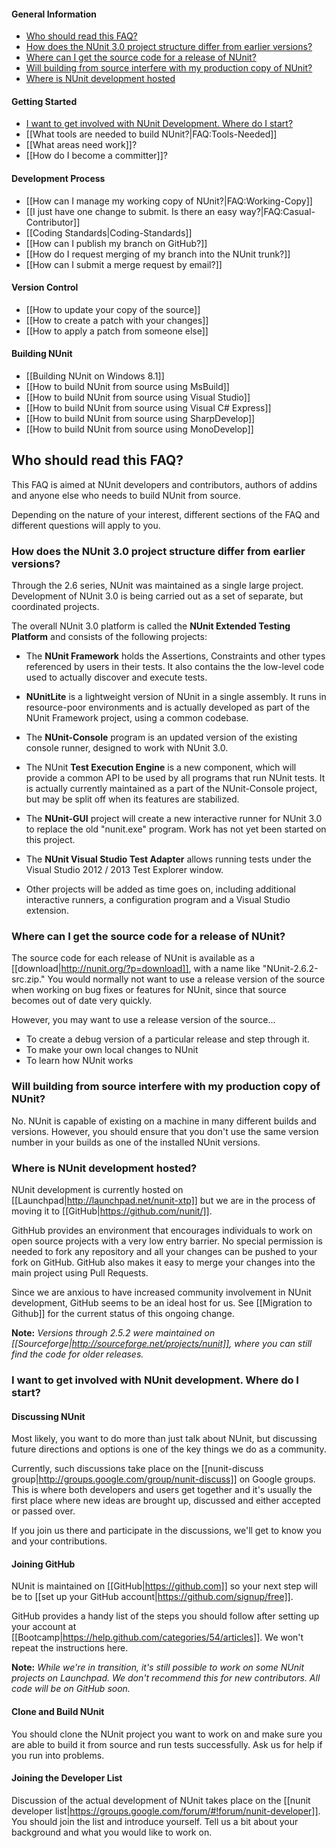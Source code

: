 #### General Information
  * [Who should read this FAQ?](#who-should-read-this-faq)
  * [How does the NUnit 3.0 project structure differ from earlier versions?](#how-does-the-nunit-30-project-structure-differ-from-earlier-versions)
  * [Where can I get the source code for a release of NUnit?](#where-can-i-get-the-source-code-for-a-release-of-nunit)
  * [Will building from source interfere with my production copy of NUnit?](#will-building-from-source-interfere-with-my-production-copy-of-nunit)
  * [Where is NUnit development hosted](#where-is-nunit-development-hosted)

#### Getting Started

  * [I want to get involved with NUnit Development. Where do I start?](#i-want-to-get-involved-with-nunit-development-where-do-i-start)
  * [[What tools are needed to build NUnit?|FAQ:Tools-Needed]]
  * [[What areas need work]]?
  * [[How do I become a committer]]?

#### Development Process

  * [[How can I manage my working copy of NUnit?|FAQ:Working-Copy]]
  * [[I just have one change to submit. Is there an easy way?|FAQ:Casual-Contributor]]
  * [[Coding Standards|Coding-Standards]]
  * [[How can I publish my branch on GitHub?]]
  * [[How do I request merging of my branch into the NUnit trunk?]]
  * [[How can I submit a merge request by email?]]

#### Version Control

  * [[How to update your copy of the source]]
  * [[How to create a patch with your changes]]
  * [[How to apply a patch from someone else]]

#### Building NUnit

  * [[Building NUnit on Windows 8.1]]
  * [[How to build NUnit from source using MsBuild]]
  * [[How to build NUnit from source using Visual Studio]]
  * [[How to build NUnit from source using Visual C# Express]]
  * [[How to build NUnit from source using SharpDevelop]]
  * [[How to build NUnit from source using MonoDevelop]]

## Who should read this FAQ?

This FAQ is aimed at NUnit developers and contributors, authors of addins and anyone else who needs to build NUnit from source.

Depending on the nature of your interest, different sections of the FAQ and different questions will apply to you.

### How does the NUnit 3.0 project structure differ from earlier versions?

Through the 2.6 series, NUnit was maintained as a single large project.
Development of NUnit 3.0 is being carried out as a set of separate, but
coordinated projects.

The overall NUnit 3.0 platform is called the **NUnit Extended Testing Platform**
and consists of the following projects:

* The **NUnit Framework** holds the Assertions, Constraints
and other types referenced by users in their tests. It also contains the
the low-level code used to actually discover and execute tests.

* **NUnitLite** is a lightweight version of NUnit in a single assembly.
It runs in resource-poor environments and is actually developed as part
of the NUnit Framework project, using a common codebase.

* The **NUnit-Console** program is an updated version of the existing console
runner, designed to work with NUnit 3.0.

* The NUnit **Test Execution Engine** is a new component, which will provide a 
common API to be used by all programs that run NUnit tests. It is actually
currently maintained as a part of the NUnit-Console project, but may be 
split off when its features are stabilized.

* The **NUnit-GUI** project will create a new interactive runner for NUnit 3.0
to replace the old "nunit.exe" program. Work has not yet been started on this project.

* The **NUnit Visual Studio Test Adapter** allows running tests under the Visual
Studio 2012 / 2013 Test Explorer window.

* Other projects will be added as time goes on, including additional interactive
runners, a configuration program and a Visual Studio extension.

### Where can I get the source code for a release of NUnit?

The source code for each release of NUnit is available as a [[download|http://nunit.org/?p=download]], with a name like "NUnit-2.6.2-src.zip." You would normally not want to use a release version of the source when working on bug fixes or features for NUnit, since that source becomes out of date very quickly.
		 
However, you may want to use a release version of the source...

  * To create a debug version of a particular release and step through it.
  * To make your own local changes to NUnit
  * To learn how NUnit works

### Will building from source interfere with my production copy of NUnit?

No. NUnit is capable of existing on a machine in many different builds and versions. However,
you should ensure that you don't use the same version number in your builds as one of the
installed NUnit versions.

### Where is NUnit development hosted?

NUnit development is currently hosted on [[Launchpad|http://launchpad.net/nunit-xtp]] but
we are in the process of moving it to [[GitHub|https://github.com/nunit/]].

GithHub provides an environment that encourages individuals to work on
open source projects with a very low entry barrier. No special permission
is needed to fork any repository and all your changes can be pushed to your fork on GitHub.
GitHub also makes it easy to merge your changes into the main project using Pull Requests.

Since we are anxious to have increased community involvement in NUnit
development, GitHub seems to be an ideal host for us.  See
[[Migration to Github]] for the current status of this ongoing change.

**Note:** *Versions through 2.5.2 were maintained on [[Sourceforge|http://sourceforge.net/projects/nunit]],
where you can still find the code for older releases.*

### I want to get involved with NUnit development. Where do I start?

#### Discussing NUnit

Most likely, you want to do more than just talk about NUnit, but
discussing future directions and options is one of the key things
we do as a community.

Currently, such discussions take place on the [[nunit-discuss group|http://groups.google.com/group/nunit-discuss]] on Google groups. This is where both developers and users get together and it's usually the first place where new ideas are brought up, discussed and either accepted or passed over.

If you join us there and participate in the discussions, we'll get to know you and your contributions.

#### Joining GitHub

NUnit is maintained on [[GitHub|https://github.com]] so your next step will be to 
[[set up your GitHub account|https://github.com/signup/free]].

GitHub provides a handy list of the steps you should follow after setting up your account
at [[Bootcamp|https://help.github.com/categories/54/articles]]. We won't repeat the instructions here.

**Note:** *While we're in transition, it's still possible to work on some NUnit projects
on Launchpad. We don't recommend this for new contributors. All code will be on GitHub soon.*

#### Clone and Build NUnit

You should clone the NUnit project you want to work on and make sure you are able to build it
from source and run tests successfully. Ask us for help if you run into problems.

#### Joining the Developer List

Discussion of the actual development of NUnit takes place on the [[nunit developer list|https://groups.google.com/forum/#!forum/nunit-developer]]. You should join the
list and introduce yourself. Tell us a bit about your background and what you would
like to work on.
